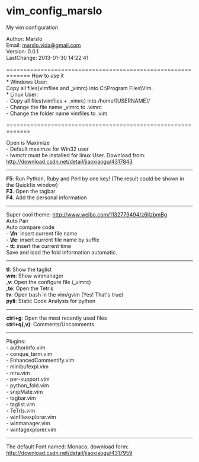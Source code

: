 vim_config_marslo
=================

My vim configuration

Author: Marslo  
Email: marslo.vida@gmail.com   
Version: 0.0.1  
LastChange: 2013-01-30 14:22:41

=============================================================
How to use it   
    * Windows User:   
        Copy all files(vimfiles and _vimrc) into C:\Program Files\Vim.   
    * Linux User:   
        - Copy all files(vimfiles + _vimrc) into /home/[USERNAME]/   
        - Change the file name _vimrc to .vimrc   
        - Change the folder name vimfiles to .vim   
    
=============================================================

Open is Maximize   
    - Default maximze for Win32 user  
    - lwmctr must be installed for linux User. Download from: http://download.csdn.net/detail/jiaoxiaogu/4317843  

---------------------------------------------------------------

**F5**: Run Python, Ruby and Perl by one key! (The result could be shown in the Quickfix window)  
**F3**. Open the tagbar  
**F4**. Add the personal information  

--------------------------------------------------------------

Super cool theme: http://www.weibo.com/1132779494/z6lIzbmBg   
Auto Pair   
Auto compare code    
    - **\fn**: insert current file name   
    - **\fe**: insert current file name by suffix   
    - **tt**:  insert the current time   
Save and load the fold information automatic.   
   
---------------------------------------------------------------
   
**tl**:     Show the taglist   
**wm**:    Show winmanager   
**,v**:    Open the configure file (_vimrc)   
**,te**:    Open the Tetris   
**tv**:     Open bash in the vim/gvim (Yes! That's true)   
**pyli**:   Static Code Analysis for python   
   
---------------------------------------------------------------
   
**ctrl+g**:     Open the most recently used files   
**ctrl+q(,v)**: Comments/Uncomments   
   
---------------------------------------------------------------
Plugins:   
    - authorinfo.vim   
    - conque_term.vim   
    - EnhancedCommentify.vim   
    - minibufexpl.vim   
    - mru.vim   
    - per-support.vim   
    - python_fold.vim   
    - snipMate.vim   
    - tagbar.vim   
    - taglist.vim   
    - TeTrIs.vim   
    - winfileexplorer.vim   
    - winmanager.vim   
    - wintagexplorer.vim   
   
-----------------------------
   
The default Font named: Monaco, download form: http://download.csdn.net/detail/jiaoxiaogu/4317959   



